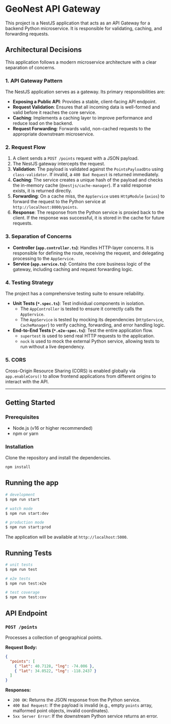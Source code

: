 # GeoNest API Gateway

This project is a NestJS application that acts as an API Gateway for a backend Python microservice. It is responsible for validating, caching, and forwarding requests.

## Architectural Decisions

This application follows a modern microservice architecture with a clear separation of concerns.

### 1. API Gateway Pattern

The NestJS application serves as a gateway. Its primary responsibilities are:

- **Exposing a Public API**: Provides a stable, client-facing API endpoint.
- **Request Validation**: Ensures that all incoming data is well-formed and valid before it reaches the core service.
- **Caching**: Implements a caching layer to improve performance and reduce load on the backend.
- **Request Forwarding**: Forwards valid, non-cached requests to the appropriate downstream microservice.

### 2. Request Flow

1. A client sends a `POST /points` request with a JSON payload.
2. The NestJS gateway intercepts the request.
3. **Validation**: The payload is validated against the `PointsPayloadDto` using `class-validator`. If invalid, a `400 Bad Request` is returned immediately.
4. **Caching**: The service creates a unique hash of the payload and checks the in-memory cache (`@nestjs/cache-manager`). If a valid response exists, it is returned directly.
5. **Forwarding**: On a cache miss, the `AppService` uses `HttpModule` (`axios`) to forward the request to the Python service at `http://localhost:8000/points`.
6. **Response**: The response from the Python service is proxied back to the client. If the response was successful, it is stored in the cache for future requests.

### 3. Separation of Concerns

- **Controller (`app.controller.ts`)**: Handles HTTP-layer concerns. It is responsible for defining the route, receiving the request, and delegating processing to the `AppService`.
- **Service (`app.service.ts`)**: Contains the core business logic of the gateway, including caching and request forwarding logic.

### 4. Testing Strategy

The project has a comprehensive testing suite to ensure reliability.

- **Unit Tests (`*.spec.ts`)**: Test individual components in isolation.
  - The `AppController` is tested to ensure it correctly calls the `AppService`.
  - The `AppService` is tested by mocking its dependencies (`HttpService`, `CacheManager`) to verify caching, forwarding, and error handling logic.
- **End-to-End Tests (`*.e2e-spec.ts`)**: Test the entire application flow.
  - `supertest` is used to send real HTTP requests to the application.
  - `nock` is used to mock the external Python service, allowing tests to run without a live dependency.

### 5. CORS

Cross-Origin Resource Sharing (CORS) is enabled globally via `app.enableCors()` to allow frontend applications from different origins to interact with the API.

---

## Getting Started

### Prerequisites

- Node.js (v16 or higher recommended)
- npm or yarn

### Installation

Clone the repository and install the dependencies.

```bash
npm install
```

## Running the app

```bash
# development
$ npm run start

# watch mode
$ npm run start:dev

# production mode
$ npm run start:prod
```

The application will be available at `http://localhost:5000`.

## Running Tests

```bash
# unit tests
$ npm run test

# e2e tests
$ npm run test:e2e

# test coverage
$ npm run test:cov
```

## API Endpoint

### `POST /points`

Processes a collection of geographical points.

**Request Body:**

```json
{
  "points": [
    { "lat": 40.7128, "lng": -74.006 },
    { "lat": 34.0522, "lng": -118.2437 }
  ]
}
```

**Responses:**

- `200 OK`: Returns the JSON response from the Python service.
- `400 Bad Request`: If the payload is invalid (e.g., empty `points` array, malformed point objects, invalid coordinates).
- `5xx Server Error`: If the downstream Python service returns an error.
